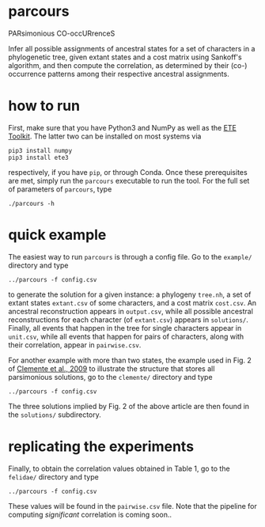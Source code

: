 # parcours

PARsimonious CO-occURrenceS

Infer all possible assignments of ancestral states for a set of
characters in a phylogenetic tree, given extant states and a cost
matrix using Sankoff's algorithm, and then compute the correlation, as
determined by their (co-) occurrence patterns among their respective
ancestral assignments.

# how to run

First, make sure that you have Python3 and NumPy as well as the [ETE
Toolkit](http://etetoolkit.org/).  The latter two can be installed on
most systems via

    pip3 install numpy
    pip3 install ete3

respectively, if you have `pip`, or through Conda.  Once these
prerequisites are met, simply run the `parcours` executable to run the
tool.  For the full set of parameters of `parcours`, type

    ./parcours -h

# quick example

The easiest way to run `parcours` is through a config file.  Go to the
`example/` directory and type

    ../parcours -f config.csv

to generate the solution for a given instance: a phylogeny `tree.nh`,
a set of extant states `extant.csv` of some characters, and a cost
matrix `cost.csv`.  An ancestral reconstruction appears in
`output.csv`, while all possible ancestral reconstructions for each
character (of `extant.csv`) appears in `solutions/`.  Finally, all
events that happen in the tree for single characters appear in
`unit.csv`, while all events that happen for pairs of characters,
along with their correlation, appear in `pairwise.csv`.

For another example with more than two states, the example used in
Fig. 2 of [Clemente et al.,
2009](https://www.ncbi.nlm.nih.gov/pmc/articles/PMC2677398/) to
illustrate the structure that stores all parsimonious solutions, go to
the `clemente/` directory and type

    ../parcours -f config.csv

The three solutions implied by Fig. 2 of the above article are then
found in the `solutions/` subdirectory.

# replicating the experiments

Finally, to obtain the correlation values obtained in Table 1, go to
the `felidae/` directory and type

    ../parcours -f config.csv

These values will be found in the `pairwise.csv` file.  Note that the
pipeline for computing _significant_ correlation is coming soon..
